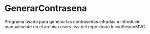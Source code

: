 # GenerarContrasena
 Programa usado para generar las contraseñas cifradas a introducir manualmente en el archivo users.csv del repositorio InicioSesionMVC
